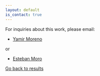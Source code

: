 ```yaml
---
layout: default
is_contact: true
---
```


For inquiries about this work, please email:

* [Yamir Moreno](mailto:yamir.moreno@gmail.com)

or 

* [Esteban Moro](mailto:esteban.moroegido@gmail.com)

[Go back to results](/)

